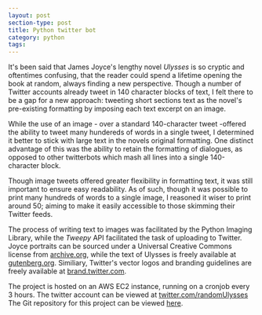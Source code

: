 ```yaml
---
layout: post
section-type: post
title: Python twitter bot
category: python 
tags: 
---
```

It's been said that James Joyce's lengthy novel *Ulysses* is so cryptic and oftentimes confusing, that the reader could spend a lifetime opening the book at random, always finding a new perspective. Though a number of Twitter accounts already tweet in 140 character blocks of text, I felt there to be a gap for a new approach: tweeting short sections text as the novel's pre-existing formatting by imposing each text excerpt on an image.	

While the use of an image - over a standard 140-character tweet -offered the ability to tweet many hundereds of words in a single tweet, I determined it better to stick with large text in the novels original formatting. One distinct advantage of this was the ability to retain the formatting of dialogues, as opposed to other twitterbots which mash all lines into a single 140-character block.

Though image tweets offered greater flexibility in formatting text, it was still important to ensure easy readability. As of such, though it was possible to print many hundreds of words to a single image, I reasoned it wiser to print around 50; aiming to make it easily accessible to those skimming their Twitter feeds.

The process of writing text to images was facilitated by the Python Imaging Library, while the *Tweepy* API facilitated the task of uploading to Twitter.
Joyce portraits can be sourced under a Universal Creative Commons license from [archive.org](https://archive.org/details/JamesJoyceVariousPhotos), while the text of Ulysses is freely available at [gutenberg.org](http://www.gutenberg.org/ebooks/4300). Similiary, Twitter's vector logos and branding guidelines are freely available at [brand.twitter.com](https://brand.twitter.com/).

The project is hosted on an AWS EC2 instance, running on a cronjob every 3 hours.
The twitter account can be viewed at [twitter.com/randomUlysses](https://twitter.com/randomUlysses)
The Git repository for this project can be viewed [here](https://github.com/oisinBates/JamesJoyceUlyssesTwitterBot).
